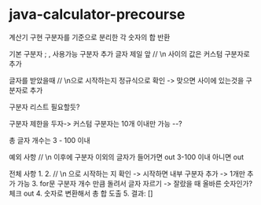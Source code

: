 # java-calculator-precourse

계산기 구현
구분자를 기준으로 분리한 각 숫자의 합 반환

기본 구분자 ; , 사용가능
구분자 추가 글자 제일 앞 // \n 사이의 값은 커스텀 구분자로 추가

글자를 받았을때 
// \n으로 시작하는지 정규식으로 확인 -> 맞으면 사이에 있는것을 구분자로 추가

구분자 리스트 필요할듯?

구분자 제한을 두자-> 커스텀 구분자는 10개 이내만 가능 --?

총 글자 개수는 3 - 100 이내


예외 사항
// \n 이후에 구분자 이외의 글자가 들어가면 out
3-100 이내 아니면 out

전체 사항
1.
2. // \n 으로 시작하는 지 확인
    -> 시작하면 내부 구분자 추가 -> 1개만 추가 가능
3. for문 구분자 개수 만큼 돌려서 글자 자르기
    -> 잘랐을 때 올바른 숫자인가? 체크 out
4. 숫자로 변환해서 총 합 도출
5. 결과: []
